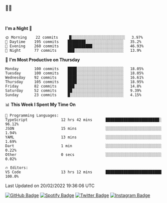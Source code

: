 ### 🤙🍺

<!-- <a href="https://github-readme-stats.vercel.app/api?username=hzak2xx&count_private=true&show_icons=true&theme=dracula">
  <img align="center" src="https://github-readme-stats.vercel.app/api?username=hzak2xx&count_private=true&show_icons=true&theme=dracula" />
</a>
</br> -->
</br>

<!--START_SECTION:waka-->
**I'm a Night 🦉** 

```text
🌞 Morning    22 commits     █░░░░░░░░░░░░░░░░░░░░░░░░   3.97% 
🌆 Daytime    195 commits    ████████░░░░░░░░░░░░░░░░░   35.2% 
🌃 Evening    260 commits    ███████████░░░░░░░░░░░░░░   46.93% 
🌙 Night      77 commits     ███░░░░░░░░░░░░░░░░░░░░░░   13.9%

```
📅 **I'm Most Productive on Thursday** 

```text
Monday       100 commits    ████░░░░░░░░░░░░░░░░░░░░░   18.05% 
Tuesday      100 commits    ████░░░░░░░░░░░░░░░░░░░░░   18.05% 
Wednesday    92 commits     ████░░░░░░░░░░░░░░░░░░░░░   16.61% 
Thursday     105 commits    ████░░░░░░░░░░░░░░░░░░░░░   18.95% 
Friday       82 commits     ███░░░░░░░░░░░░░░░░░░░░░░   14.8% 
Saturday     52 commits     ██░░░░░░░░░░░░░░░░░░░░░░░   9.39% 
Sunday       23 commits     █░░░░░░░░░░░░░░░░░░░░░░░░   4.15%

```


📊 **This Week I Spent My Time On** 

```text
💬 Programming Languages: 
TypeScript               12 hrs 42 mins      ████████████████████████░   96.12% 
JSON                     15 mins             ░░░░░░░░░░░░░░░░░░░░░░░░░   1.94% 
YAML                     13 mins             ░░░░░░░░░░░░░░░░░░░░░░░░░   1.69% 
Dart                     1 min               ░░░░░░░░░░░░░░░░░░░░░░░░░   0.22% 
Other                    0 secs              ░░░░░░░░░░░░░░░░░░░░░░░░░   0.02%

🔥 Editors: 
VS Code                  13 hrs 12 mins      █████████████████████████   100.0%

```


 Last Updated on 20/02/2022 19:36:06 UTC
<!--END_SECTION:waka-->

[![GitHub Badge](https://img.shields.io/badge/GitHub-100000?style=for-the-badge&logo=github&logoColor=white)](https://github.com/hzak2xx)
[![Spotify Badge](https://img.shields.io/badge/Spotify-1ED760?&style=for-the-badge&logo=spotify&logoColor=white)](https://open.spotify.com/user/uf90s6sbbh75a1mt44clkhkvf)
[![Twitter Badge](https://img.shields.io/badge/Twitter-1DA1F2?style=for-the-badge&logo=twitter&logoColor=white)](https://twitter.com/hzak2xx)
[![Instagram Badge](https://img.shields.io/badge/Instagram-E4405F?style=for-the-badge&logo=instagram&logoColor=white)](https://www.instagram.com/hzak2xx/)
